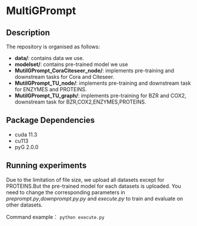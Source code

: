# MultiGPrompt

## Description

The repository is organised as follows:

- **data/**: contains data we use.
- **modelset/**: contains pre-trained model we use
- **MutilGPrompt_CoraCiteseer_node/**: implements pre-training and downstream tasks for Cora and Citeseer.
- **MutilGPrompt_TU_node/**: implements pre-training and downstream task for ENZYMES and PROTEINS. 
- **MutilGPrompt_TU_graph/**: implements pre-training for BZR and COX2, downstream task for BZR,COX2,ENZYMES,PROTEINS.

## Package Dependencies

- cuda 11.3
- cu113
- pyG 2.0.0

## Running experiments

Due to the limitation of file size, we upload all datasets except for PROTEINS.But the pre-trained model for each datasets is uploaded. You need to change the corresponding parameters in *preprompt.py*,*downprompt.py.py* and *execute.py* to train and evaluate on other datasets.

Command example：
`python execute.py`
